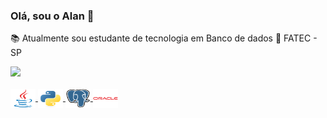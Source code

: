 ### Olá, sou o Alan  👋

📚 Atualmente sou estudante de tecnologia em Banco de dados
🏫 FATEC - SP

<div>
  <a href="https://github.com/alantrs">
  <img height="180em" src="https://github-readme-stats.vercel.app/api?username=alantrs&show_icons=true&theme=dark&include_all_commits=true&count_private=true"/>
</div>
  
<div style="display: inline_block"><br>
  <img align="center" alt="Alan-Java" height="30" width="40" src="https://raw.githubusercontent.com/devicons/devicon/master/icons/java/java-original.svg">
  <img align="center" alt="Alan-Python" height="30" width="40" src="https://raw.githubusercontent.com/devicons/devicon/master/icons/python/python-original.svg">
  <img align="center" alt="Alan-Postresql" height="30" width="40" src="https://raw.githubusercontent.com/devicons/devicon/master/icons/postgresql/postgresql-original.svg">
  <img align="center" alt="Alan-Oracle" height="30" width="40" src="https://raw.githubusercontent.com/devicons/devicon/master/icons/oracle/oracle-original.svg">
</div>
 
